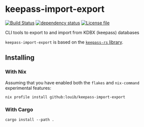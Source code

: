 # keepass-import-export
[![Build Status](https://github.com/louib/keepass-import-export/actions/workflows/merge.yml/badge.svg?branch=main)](https://github.com/louib/keepass-import-export/actions/workflows/merge.yml)
[![dependency status](https://deps.rs/repo/github/louib/keepass-import-export/status.svg)](https://deps.rs/repo/github/louib/keepass-import-export)
[![License file](https://img.shields.io/github/license/louib/keepass-import-export)](https://github.com/louib/keepass-import-export/blob/main/LICENSE)

CLI tools to export to and import from KDBX (keepass) databases

`keepass-import-export` is based on the [`keepass-rs` library](https://github.com/sseemayer/keepass-rs).

## Installing

### With Nix
Assuming that you have enabled both the `flakes` and `nix-command` experimental features:
```
nix profile install github:louib/keepass-import-export
```

### With Cargo
```
cargo install --path .
```
